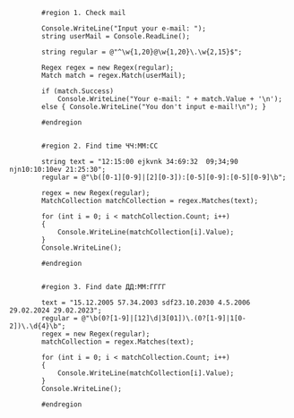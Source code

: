             #region 1. Сheck mail

            Console.WriteLine("Input your e-mail: ");
            string userMail = Console.ReadLine();

            string regular = @"^\w{1,20}@\w{1,20}\.\w{2,15}$";

            Regex regex = new Regex(regular);
            Match match = regex.Match(userMail);

            if (match.Success)
                Console.WriteLine("Your e-mail: " + match.Value + '\n');
            else { Console.WriteLine("You don't input e-mail!\n"); }

            #endregion


            #region 2. Find time ЧЧ:MM:CC

            string text = "12:15:00 ejkvnk 34:69:32  09;34;90 njn10:10:10ev 21:25:30";
            regular = @"\b([0-1][0-9]|[2][0-3]):[0-5][0-9]:[0-5][0-9]\b";

            regex = new Regex(regular);
            MatchCollection matchCollection = regex.Matches(text);

            for (int i = 0; i < matchCollection.Count; i++)
            {
                Console.WriteLine(matchCollection[i].Value);
            }
            Console.WriteLine();

            #endregion


            #region 3. Find date ДД:MM:ГГГГ

            text = "15.12.2005 57.34.2003 sdf23.10.2030 4.5.2006 29.02.2024 29.02.2023";
            regular = @"\b(0?[1-9]|[12]\d|3[01])\.(0?[1-9]|1[0-2])\.\d{4}\b";
            regex = new Regex(regular);
            matchCollection = regex.Matches(text);

            for (int i = 0; i < matchCollection.Count; i++)
            {
                Console.WriteLine(matchCollection[i].Value);
            }
            Console.WriteLine();

            #endregion

